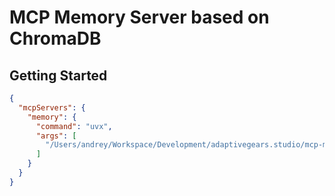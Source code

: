 # MCP Memory Server based on ChromaDB

## Getting Started

```json
{
  "mcpServers": {
    "memory": {
      "command": "uvx",
      "args": [
        "/Users/andrey/Workspace/Development/adaptivegears.studio/mcp-memory"
      ]
    }
  }
}
